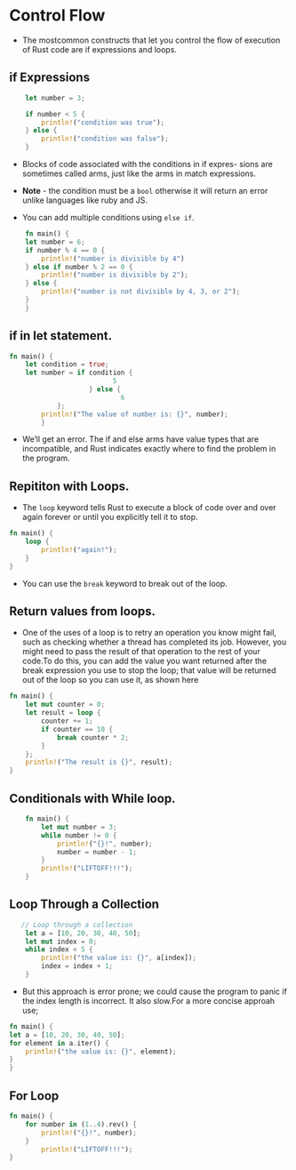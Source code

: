 # Control Flow

- The mostcommon constructs that let you control the flow of execution of Rust code are if expressions and loops.

## if Expressions

```rs
    let number = 3;

    if number < 5 {
        println!("condition was true");
    } else {
        println!("condition was false");
    }
```

- Blocks of code associated with the conditions in if expres-
  sions are sometimes called arms, just like the arms in match expressions.
- **Note** - the condition must be a `bool` otherwise it will return an error unlike languages like ruby and JS.

- You can add multiple conditions using `else if`.

```rs
    fn main() {
    let number = 6;
    if number % 4 == 0 {
        println!("number is divisible by 4")
    } else if number % 2 == 0 {
        println!("number is divisible by 2");
    } else {
        println!("number is not divisible by 4, 3, or 2");
    }
    }
```

## if in let statement.

```rs
fn main() {
    let condition = true;
    let number = if condition {
                          5
                    } else {
                            6
            };
        println!("The value of number is: {}", number);
        }
```

- We’ll get an error. The if and else arms have value types that are incompatible, and Rust indicates exactly where to find the problem in the program.

## Repititon with Loops.

- The `loop` keyword tells Rust to execute a block of code over and over again
  forever or until you explicitly tell it to stop.

```rs
fn main() {
    loop {
        println!("again!");
    }
}
```

- You can use the `break` keyword to break out of the loop.

## Return values from loops.

- One of the uses of a loop is to retry an operation you know might fail, such as checking whether a thread has completed its job. However, you might need to pass the result of that operation to the rest of your code.To do this, you can add the value you want returned after the break expression you use
  to stop the loop; that value will be returned out of the loop so you can use it, as shown here

```rs
fn main() {
    let mut counter = 0;
    let result = loop {
        counter += 1;
        if counter == 10 {
            break counter * 2;
        }
    };
    println!("The result is {}", result);
}
```

## Conditionals with While loop.

```rs
    fn main() {
        let mut number = 3;
        while number != 0 {
            println!("{}!", number);
            number = number - 1;
        }
        println!("LIFTOFF!!!");
    }
```

## Loop Through a Collection

```rs
   // Loop through a collection
    let a = [10, 20, 30, 40, 50];
    let mut index = 0;
    while index < 5 {
        println!("the value is: {}", a[index]);
        index = index + 1;
    }
```

- But this approach is error prone; we could cause the program to panic if the index length is incorrect. It also slow.For a more concise approah use;

```rs
fn main() {
let a = [10, 20, 30, 40, 50];
for element in a.iter() {
    println!("the value is: {}", element);
}
}
```

## For Loop
```rs
fn main() {
    for number in (1..4).rev() {
        println!("{}!", number);
    }
        println!("LIFTOFF!!!");
}
```